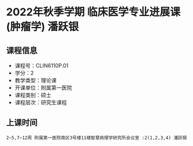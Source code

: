 # 2022年秋季学期 临床医学专业进展课(肿瘤学) 潘跃银






## 课程信息

- 课程号：CLIN6110P.01
- 学分：2
- 教学类型：理论课
- 开课单位：附属第一医院
- 课程类别：硕士
- 课程层次：研究生课程

## 上课时间

```
2~5,7~12周 附属第一医院南区3号楼11楼智慧病理学研究所会议室 :2(1,2,3,4) 潘跃银
```

